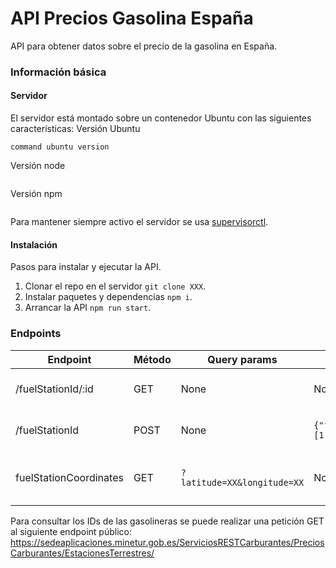 # API Precios Gasolina España
API para obtener datos sobre el precio de la gasolina en España.
### Información básica
#### Servidor
El servidor está montado sobre un contenedor Ubuntu con las siguientes características:
Versión Ubuntu
```
command ubuntu version
```
Versión node
```

```
Versión npm
```

```
Para mantener siempre activo el servidor se usa [supervisorctl](http://supervisord.org/running.html).

#### Instalación
Pasos para instalar y ejecutar la API.
1. Clonar el repo en el servidor `git clone XXX`.
2. Instalar paquetes y dependencias `npm i`.
3. Arrancar la API `npm run start`.

### Endpoints
| Endpoint | Método | Query params | Body | Descripción |
|-----|---|---|---|---|
| /fuelStationId/:id | GET | None | None | Obtener gasolinera por ID |
| /fuelStationId | POST | None | `{"fuelStationIds": [1, 2]}` | Obtener gasolineras por ID |
| fuelStationCoordinates | GET | `?latitude=XX&longitude=XX` | None | Obtener gasolinera más cercana |
Para consultar los IDs de las gasolineras se puede realizar una petición GET al siguiente endpoint público: https://sedeaplicaciones.minetur.gob.es/ServiciosRESTCarburantes/PreciosCarburantes/EstacionesTerrestres/
